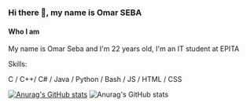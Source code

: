 ### Hi there 👋, my name is Omar SEBA
#### Who I am 
My name is Omar Seba and I'm 22 years old, I'm an IT student at EPITA

Skills: 

C / C++/ C# / Java / Python / Bash / JS / HTML / CSS




[![Anurag's GitHub stats](https://github-readme-stats.vercel.app/api?username=Omar-Seba)](https://github.com/anuraghazra/github-readme-stats)
![Anurag's GitHub stats](https://github-readme-stats.vercel.app/api?username=Omar-Seba&show_icons=true&theme=radical)

<!---
Omar-Seba/Omar-Seba is a ✨ special ✨ repository because its `README.md` (this file) appears on your GitHub profile.
You can click the Preview link to take a look at your changes.
--->
